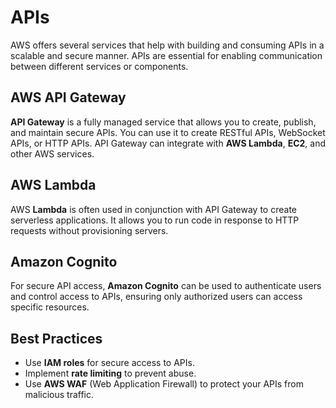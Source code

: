 # APIs

AWS offers several services that help with building and consuming APIs in a scalable and secure manner. APIs are essential for enabling communication between different services or components.

## AWS API Gateway
**API Gateway** is a fully managed service that allows you to create, publish, and maintain secure APIs. You can use it to create RESTful APIs, WebSocket APIs, or HTTP APIs. API Gateway can integrate with **AWS Lambda**, **EC2**, and other AWS services.

## AWS Lambda
AWS **Lambda** is often used in conjunction with API Gateway to create serverless applications. It allows you to run code in response to HTTP requests without provisioning servers.

## Amazon Cognito
For secure API access, **Amazon Cognito** can be used to authenticate users and control access to APIs, ensuring only authorized users can access specific resources.

## Best Practices
- Use **IAM roles** for secure access to APIs.
- Implement **rate limiting** to prevent abuse.
- Use **AWS WAF** (Web Application Firewall) to protect your APIs from malicious traffic.

